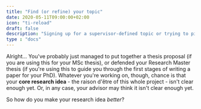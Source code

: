 ```yaml
---
title: "Find (or refine) your topic"
date: 2020-05-11T09:00:00+02:00
icon: "ti-reload"
draft: false
description: "Signing up for a supervisor-defined topic or trying to pitch your own idea?"
type : "docs"
---
```


Alright... You've probably just managed to put together a thesis proposal
(if you are using this for your MSc thesis), or defended your Research Master
thesis (if you're using this to guide you through the first stages of writing
a paper for your PhD). Whatever you're working on, though, chance is that your
**core research idea** - the raison d'être of this whole project - isn't clear
enough yet. Or, in any case, your advisor may think it isn't clear enough yet.

So how do you make your research idea *better*?
